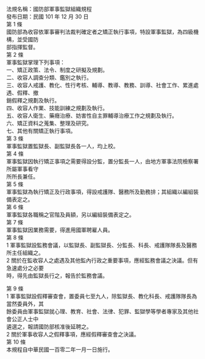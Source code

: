 法規名稱：國防部軍事監獄組織規程  
發布日期：民國 101 年 12 月 30 日  
第 1 條  
國防部為收容依軍事審判法裁判確定者之矯正執行事項，特設軍事監獄，為四級機構，並受國防  
部指揮監督。  
第 2 條  
軍事監獄掌理下列事項：  
一、矯正政策、法令、制度之研擬及規劃。  
二、收容人調查分類、鑑別之執行。  
三、收容人戒護、教化、性行考核、輔導、教導、教務、訓導、社會工作、累進處遇、假釋、撤  
銷假釋之規劃及執行。  
四、收容人作業、技能訓練之規劃及執行。  
五、收容人衛生、藥癮治療、妨害性自主罪輔導治療工作之規劃及執行。  
六、矯正資料之蒐集、整理及研究。  
七、其他有關矯正執行事項。  
第 3 條  
軍事監獄置監獄長、副監獄長各一人，均上校。  
第 4 條  
軍事監獄因執行矯正事項之需要得設分監，置分監長一人，由地方軍事法院檢察署所屬軍事看守  
所所長兼任。  
第 5 條  
軍事監獄為執行矯正及行政事項，得設戒護隊、醫務所及勤務排；其組織以編組裝備表定之。  
第 6 條  
軍事監獄各職稱之官階及員額，另以編組裝備表定之。  
第 7 條  
軍事監獄因業務需要，得進用國軍聘雇人員。  
第 8 條  
1 軍事監獄設監務會議，以監獄長、副監獄長、分監長、科長、戒護隊隊長及醫務所主任組織之。  
2 關於在監收容人之處遇及其他監內行政之重要事項，應經監務會議之決議。但有急速處分之必要  
時，得先由監獄長行之，報告於監務會議。  


第 9 條  
1 軍事監獄設假釋審查會，置委員七至九人，除監獄長、教化科長、戒護隊隊長為當然委員外，其  
餘委員由軍事監獄就心理、教育、社會、法律、犯罪、監獄學等學者專家及其他社會公正人士中  
遴選之，報請國防部核准後延聘之。  
2 關於軍事收容人之假釋事項，應經假釋審查會之決議。  
第 10 條  
本規程自中華民國一百零二年一月一日施行。  


